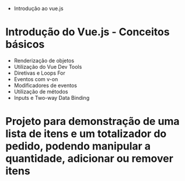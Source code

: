 * Introdução ao vue.js

# Introdução do Vue.js - Conceitos básicos

- Renderização de objetos
- Utilização do Vue Dev Tools
- Diretivas e Loops For
- Eventos com v-on
- Modificadores de eventos
- Utilização de métodos
- Inputs e Two-way Data Binding

# Projeto para demonstração de uma lista de itens e um totalizador do pedido, podendo manipular a quantidade, adicionar ou remover itens